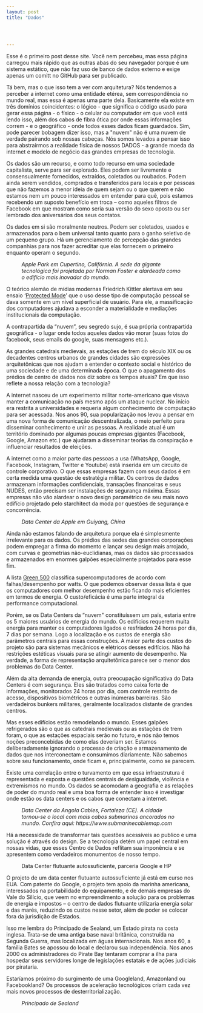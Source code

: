 ```yaml
---
layout: post
title: "Dados"




---
```


<!-- wp:paragraph {"align":"left","ampFitText":true} -->
<amp-fit-text layout="fixed-height" min-font-size="6" max-font-size="72" height="80"><p class="has-text-align-left">Esse é o primeiro post desse site. Você nem percebeu, mas essa página carregou mais rápido que as outras abas do seu navegador porque é um sistema estático, que não faz uso de banco de dados externo e exige apenas um comitt no GitHub para ser publicado.</p></amp-fit-text>
<!-- /wp:paragraph -->

<!-- wp:paragraph -->
<p>Tá bem, mas o que isso tem a ver com arquitetura? Nós tendemos a perceber a internet como uma entidade etérea, sem correspondência no mundo real, mas essa é apenas uma parte dela. Basicamente ela existe em três domínios coincidentes: o lógico - que significa o código usado para gerar essa página - o físico - o celular ou computador em que você está lendo isso, além dos cabos de fibra ótica por onde essas informações correm - e o geográfico - onde todos esses dados ficam guardados. Sim, pode parecer bobagem dizer isso, mas a "nuvem" não é uma nuvem de verdade pairando sob nossas cabeças. Nós somos levados a pensar isso para abstrairmos a realidade física de nossos DADOS - a grande moeda da internet e modelo de negócio das grandes empresas de tecnologia.</p>
<!-- /wp:paragraph -->

<!-- wp:paragraph -->
<p>Os dados são um recurso, e como todo recurso em uma sociedade capitalista, serve para ser explorado. Eles podem ser livremente e consensualmente fornecidos, extraídos, coletados ou roubados. Podem ainda serem vendidos, comprados e transferidos para locais e por pessoas que não fazemos a menor ideia de quem sejam ou o que querem e não estamos nem um pouco interessados em entender para quê, pois estamos recebendo um suposto benefício em troca – como aqueles filtros de Facebook em que mostram como seria sua versão do sexo oposto ou ser lembrado dos aniversários dos seus contatos.</p>
<!-- /wp:paragraph -->

<!-- wp:paragraph -->
<p>Os dados em si são moralmente neutros. Podem ser coletados, usados e armazenados para o bem universal tanto quanto para o ganho seletivo de um pequeno grupo. Há um gerenciamento de percepção das grandes companhias para nos fazer acreditar que elas fornecem o primeiro enquanto operam o segundo.</p>
<!-- /wp:paragraph -->

<!-- wp:image {"id":74,"sizeSlug":"large","linkDestination":"none"} -->
<figure class="wp-block-image size-large"><img src="https://geisterstadte.files.wordpress.com/2021/06/imagem1.png?w=884" alt="" class="wp-image-74"/><figcaption><em>Apple Park em Cupertino, Califórnia. A sede da gigante tecnológica foi projetada por Norman Foster e alardeada como o edifício mais inovador do mundo.</em></figcaption></figure>
<!-- /wp:image -->

<!-- wp:paragraph -->
<p>O teórico alemão de mídias modernas Friedrich Kittler alertava em seu ensaio ‘<a href="https://monoskop.org/images/1/1f/Kittler_Friedrich_1997_Protected_Mode.pdf">Protected Mode</a>’ que o uso desse tipo de computação pessoal se dava somente em um nível superficial de usuário. Para ele, a massificação dos computadores ajudava a esconder a materialidade e mediações institucionais da computação.</p>
<!-- /wp:paragraph -->

<!-- wp:paragraph -->
<p>A contrapartida da “nuvem”, seu segredo sujo, é sua própria contrapartida geográfica - o lugar onde todos aqueles dados vão morar (suas fotos do facebook, seus emails do google, suas mensagens etc.).&nbsp;</p>
<!-- /wp:paragraph -->

<!-- wp:paragraph -->
<p>As grandes catedrais medievais, as estações de trem do século XIX ou os decadentes centros urbanos de grandes cidades são expressões arquitetônicas que nos ajudam a entender o contexto social e histórico de uma sociedade e de uma determinada época. O que o apagamento dos prédios de centro de dados nos diz sobre os tempos atuais? Em que isso reflete a nossa relação com a tecnologia?</p>
<!-- /wp:paragraph -->

<!-- wp:paragraph -->
<p>A internet nasceu de um experimento militar norte-americano que visava manter a comunicação no país mesmo após um ataque nuclear. No início era restrita a universidades e requeria algum conhecimento de computação para ser acessada. Nos anos 90, sua popularização nos levou a pensar em uma nova forma de comunicação descentralizada, o meio perfeito para disseminar conhecimento e unir as pessoas. A realidade atual é um território dominado por algumas poucas empresas gigantes (Facebook, Google, Amazon etc.) que ajudaram a disseminar teorias da conspiração e influenciar resultados de eleições.</p>
<!-- /wp:paragraph -->

<!-- wp:paragraph -->
<p>A internet como a maior parte das pessoas a usa (WhatsApp, Google, Facebook, Instagram, Twitter e Youtube) está inserida em um circuito de controle corporativo. O que essas empresas fazem com seus dados é em certa medida uma questão de estratégia militar. Os centros de dados armazenam informações confidenciais, transações financeiras e seus NUDES, então precisam ser instalações de segurança máxima. Essas empresas não vão alardear o novo design paramétrico de seu mais novo edifício projetado pelo starchitect da moda por questões de segurança e concorrência.</p>
<!-- /wp:paragraph -->

<!-- wp:image {"id":76,"sizeSlug":"large","linkDestination":"none"} -->
<figure class="wp-block-image size-large"><img src="https://geisterstadte.files.wordpress.com/2021/06/imagem2.png?w=884" alt="" class="wp-image-76"/><figcaption><em>Data Center da Apple em Guiyang, China</em></figcaption></figure>
<!-- /wp:image -->

<!-- wp:paragraph -->
<p>Ainda não estamos falando de arquitetura porque ela é simplesmente irrelevante para os dados. Os prédios das sedes das grandes corporações podem empregar a firma do momento e lançar seu design mais arrojado, com curvas e geometrias não-euclidianas, mas os dados são processados e armazenados em enormes galpões especialmente projetados para esse fim.</p>
<!-- /wp:paragraph -->

<!-- wp:paragraph -->
<p>A lista <a href="https://www.top500.org/lists/green500/">Green 500</a> classifica supercomputadores de acordo com falhas/desempenho por watts. O que podemos observar dessa lista é que os computadores com melhor desempenho estão ficando mais eficientes em termos de energia. O custo/eficácia é uma parte integral da performance computacional.</p>
<!-- /wp:paragraph -->

<!-- wp:paragraph -->
<p>Porém, se os Data Centers da “nuvem" constituíssem um país, estaria entre os 5 maiores usuários de energia do mundo. Os edifícios requerem muita energia para manter os computadores ligados e resfriados 24 horas por dia, 7 dias por semana. Logo a localização e os custos de energia são parâmetros centrais para essas construções. A maior parte dos custos do projeto são para sistemas mecânicos e elétricos desses edifícios. Não há restrições estéticas visuais para se atingir aumento de desempenho. Na verdade, a forma de representação arquitetônica parece ser o menor dos problemas do Data Center.</p>
<!-- /wp:paragraph -->

<!-- wp:paragraph -->
<p>Além da alta demanda de energia, outra preocupação significativa do Data Centers é com segurança. Eles são tratados como caixa forte de informações, monitorados 24 horas por dia, com controle restrito de acesso, dispositivos biométricos e outras inúmeras barreiras. São verdadeiros bunkers militares, geralmente localizados distante de grandes centros.</p>
<!-- /wp:paragraph -->

<!-- wp:paragraph -->
<p>Mas esses edifícios estão remodelando o mundo. Esses galpões refrigerados são o que as catedrais medievais ou as estações de trem foram, o que as estações espaciais serão no futuro, e nós não temos noções preconcebidas de como elas deveriam ser. Estamos deliberadamente ignorando o processo de criação e armazenamento de dados que nos interconectam e consumimos diariamente. Não sabemos sobre seu funcionamento, onde ficam e, principalmente, como se parecem.</p>
<!-- /wp:paragraph -->

<!-- wp:paragraph -->
<p>Existe uma correlação entre o turvamento em que essa infraestrutura é representada e exposta e questões centrais de desigualdade, violência e extremismos no mundo. Os dados se acomodam a geografia e as relações de poder do mundo real e uma boa forma de entender isso é investigar onde estão os data centers e os cabos que conectam a internet.</p>
<!-- /wp:paragraph -->

<!-- wp:image {"id":77,"sizeSlug":"large","linkDestination":"none"} -->
<figure class="wp-block-image size-large"><img src="https://geisterstadte.files.wordpress.com/2021/06/imagem3.png?w=884" alt="" class="wp-image-77"/><figcaption><em>Data Center da Angola Cables, Fortaleza (CE). A cidade tornou-se o local com mais cabos submarinos ancorados no mundo. Confira aqui: https://www.submarinecablemap.com</em></figcaption></figure>
<!-- /wp:image -->

<!-- wp:paragraph -->
<p>Há a necessidade de transformar tais questões acessíveis ao publico e uma solução é através do design. Se a tecnologia detém um papel central em nossas vidas, que esses Centro de Dados reflitam sua imponência e se apresentem como verdadeiros monumentos de nosso tempo.&nbsp;</p>
<!-- /wp:paragraph -->

<!-- wp:image {"id":80,"sizeSlug":"large","linkDestination":"none"} -->
<figure class="wp-block-image size-large"><img src="https://geisterstadte.files.wordpress.com/2021/06/imagem5-1.png?w=884" alt="" class="wp-image-80"/><figcaption>Data Center flutuante autossuficiente, parceria Google e HP</figcaption></figure>
<!-- /wp:image -->

<!-- wp:paragraph -->
<p>O projeto de um data center flutuante autossuficiente já está em curso nos EUA. Com patente do Google, o projeto tem apoio da marinha americana, interessados na portabilidade do equipamento, e de demais empresas do Vale do Silício, que veem no empreendimento a solução para os problemas de energia e impostos – o centro de dados flutuante utilizaria energia solar e das marés, reduzindo os custos nesse setor, além de poder se colocar fora da jurisdição de Estados.</p>
<!-- /wp:paragraph -->

<!-- wp:paragraph -->
<p>Isso me lembra do Principado de Sealand, um Estado pirata na costa inglesa. Trata-se de uma antiga base naval britânica, construída na Segunda Guerra, mas localizada em águas internacionais. Nos anos 60, a família Bates se apossou do local e declarou sua independência. Nos anos 2000 os administradores do Pirate Bay tentaram comprar a ilha para hospedar seus servidores longe de legislações estatais e de ações judiciais por pirataria.</p>
<!-- /wp:paragraph -->

<!-- wp:paragraph -->
<p>Estaríamos próximo do surgimento de uma Googleland, Amazonland ou Facebookland? Os processos de aceleração tecnológicos criam cada vez mais novos processos de desterritorialização.</p>
<!-- /wp:paragraph -->

<!-- wp:image {"id":81,"sizeSlug":"large","linkDestination":"none"} -->
<figure class="wp-block-image size-large"><img src="https://geisterstadte.files.wordpress.com/2021/06/p08j9t35.jpg?w=624" alt="" class="wp-image-81"/><figcaption><em>Principado de Sealand</em></figcaption></figure>
<!-- /wp:image -->
